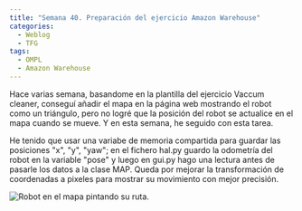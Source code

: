 ```yaml
---
title: "Semana 40. Preparación del ejercicio Amazon Warehouse"
categories:
  - Weblog
  - TFG
tags:
  - OMPL
  - Amazon Warehouse
---
```


Hace varias semana, basandome en la plantilla del ejercicio Vaccum cleaner, conseguí añadir el mapa en la página web mostrando el robot como un triángulo, pero no logré que la posición del robot se actualice en el mapa cuando se mueve. Y en esta semana, he seguido con esta tarea.

He tenido que usar una variabe de memoria compartida para guardar las posiciones "x", "y", "yaw"; en el fichero hal.py guardo la odometría del robot en la variable "pose" y luego en gui.py hago una lectura antes de pasarle los datos a la clase MAP. Queda por mejorar la transformación de coordenadas a pixeles para mostrar su movimiento con mejor precisión.

![Robot en el mapa pintando su ruta.](/2022-tfg-lucia-chen/images/blog41/robotOnMap.png)

